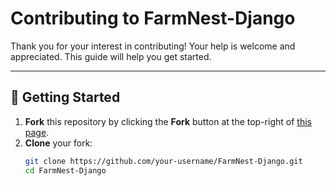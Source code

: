 # Contributing to FarmNest-Django

Thank you for your interest in contributing! Your help is welcome and appreciated. This guide will help you get started.

---

## 🚀 Getting Started

1. **Fork** this repository by clicking the **Fork** button at the top-right of [this page](https://github.com/Hemanth-Moka/FarmNest-Django).
2. **Clone** your fork:
   ```bash
   git clone https://github.com/your-username/FarmNest-Django.git
   cd FarmNest-Django
